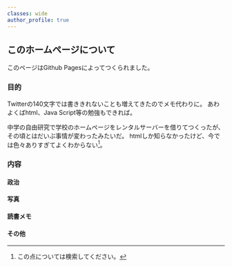 ```yaml
---
classes: wide
author_profile: true
---
```


## このホームページについて
このページはGithub Pagesによってつくられました。


### 目的
Twitterの140文字では書ききれないことも増えてきたのでメモ代わりに。
あわよくばhtml、Java Script等の勉強もできれば。

中学の自由研究で学校のホームページをレンタルサーバーを借りてつくったが、その頃とはだいぶ事情が変わったみたいだ。
htmlしか知らなかったけど、今では色々ありすぎてよくわからない[^mumu]。

[^mumu]:この点については検索してください。

### 内容
#### 政治

#### 写真

#### 読書メモ

#### その他


